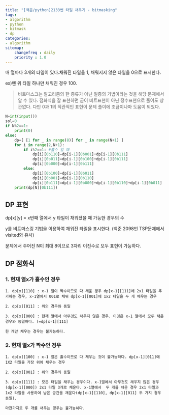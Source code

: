 ```yaml
---
title: "[백준/python]2133번 타일 채우기 - bitmasking"
tags:
- algorithm
- python
- bitmask
- dp
categories:
- algorithm
sitemap:
    changefreq : daily
    priority : 1.0
---
```


매 열마다 3개의 타일이 있다.채워진 타일을 1, 채워지지 않은 타일을 0으로 표시한다. 

ex)맨 위 타일 하나만 채워진 경우 100.

> 비트마스크는 알고리즘의 한 종류가 아닌 일종의 기법이라는 것을 해당 문제에서 알 수 있다. 
> 점화식을 잘 표현하면 굳이 비트표현이 아닌 정수표현으로 풀어도 상관없다. 
> 다만 0과 1의 직관적인 표현이 문제 풀이에 조금이나마 도움이 되었다.

```python
N=int(input())
sol=0
if N%2==1:
    print(0)
else:
    dp=[ [1 for _ in range(8)] for _ in range(N+1) ]
    for i in range(2,N+1):
        if i%2==1: #홀수 일 때
            dp[i][0b110]=dp[i-1][0b001]+dp[i-1][0b111]
            dp[i][0b011]=dp[i-1][0b100]+dp[i-1][0b111]
            dp[i][0b000]=dp[i-1][0b111]
        else:
            dp[i][0b100]=dp[i-1][0b011]
            dp[i][0b001]=dp[i-1][0b110]
            dp[i][0b111]=dp[i-1][0b000]+dp[i-1][0b110]+dp[i-1][0b011]
    print(dp[N][0b111])
```

## DP 표현

dp[x][y] = x번째 열에서 y 타일이 채워졌을 때 가능한 경우의 수

y를 비트마스킹 기법을 이용하여 채워진 타일을 표시한다. (백준 2098번 TSP문제에서 visited와 유사)

문제에서 주어진 N이 최대 8이므로 3자리 이진수로 모두 표현이 가능하다.

## DP 점화식
### 1. 현재 열x가 홀수인 경우

    1. dp[x][110] : x-1 열이 짝수이므로 다 채운 경우 dp[x-1][111]에 2x1 타일을 추가하는 경우, x-1열에서 001로 채워 dp[x-1][001]에 1x2 타일을 두 개 채우는 경우  
		
    2. dp[x][011] : 위의 경우와 동일
		
    3. dp[x][000] : 현재 열에서 아무것도 채우지 않은 경우. 이것은 x-1 열에서 모두 채운 경우와 동일하다. (=dp[x-1][111]
    
    한 개만 채우는 경우는 불가능하다.
    
### 2. 현재 열x가 짝수인 경우

    1. dp[x][100] : x-1 열은 홀수이므로 다 채우는 것이 불가능하다. dp[x-1][011]에 1X2 타일을 가장 위에 채우는 경우
		
    2. dp[x][001] : 위의 경우와 동일
		
    3. dp[x][111] : 모든 타일을 채우는 경우이다. x-1열에서 아무것도 채우지 않은 경우(dp[x-1][000]) 2x1 타일 3개로 채운다. x-1열에서  두 개를 채운 경우 2x1 타일과 1x2 타일을 사용하여 남은 공간을 채운다(dp[x-1][110], dp[x-1][011] 두 가지 경우 동일). 
		
    마찬가지로 두 개를 채우는 경우는 불가능하다.
